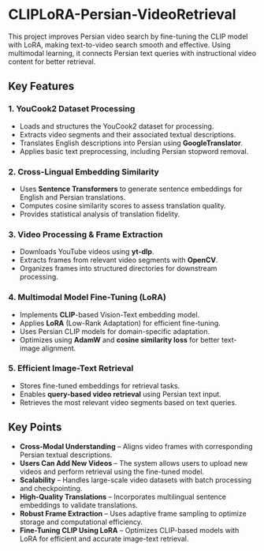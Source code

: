# CLIPLoRA-Persian-VideoRetrieval

This project improves Persian video search by fine-tuning the CLIP model with LoRA, making text-to-video search smooth and effective. Using multimodal learning, it connects Persian text queries with instructional video content for better retrieval.

## Key Features

### 1. **YouCook2 Dataset Processing**

- Loads and structures the YouCook2 dataset for processing.
- Extracts video segments and their associated textual descriptions.
- Translates English descriptions into Persian using **GoogleTranslator**.
- Applies basic text preprocessing, including Persian stopword removal.

### 2. **Cross-Lingual Embedding Similarity**

- Uses **Sentence Transformers** to generate sentence embeddings for English and Persian translations.
- Computes cosine similarity scores to assess translation quality.
- Provides statistical analysis of translation fidelity.

### 3. **Video Processing & Frame Extraction**

- Downloads YouTube videos using **yt-dlp**.
- Extracts frames from relevant video segments with **OpenCV**.
- Organizes frames into structured directories for downstream processing.

### 4. **Multimodal Model Fine-Tuning (LoRA)**

- Implements **CLIP**-based Vision-Text embedding model.
- Applies **LoRA** (Low-Rank Adaptation) for efficient fine-tuning.
- Uses Persian CLIP models for domain-specific adaptation.
- Optimizes using **AdamW** and **cosine similarity loss** for better text-image alignment.

### 5. **Efficient Image-Text Retrieval**

- Stores fine-tuned embeddings for retrieval tasks.
- Enables **query-based video retrieval** using Persian text input.
- Retrieves the most relevant video segments based on text queries.

## Key Points

- **Cross-Modal Understanding** – Aligns video frames with corresponding Persian textual descriptions.
- **Users Can Add New Videos** – The system allows users to upload new videos and perform retrieval using the fine-tuned model.
- **Scalability** – Handles large-scale video datasets with batch processing and checkpointing.
- **High-Quality Translations** – Incorporates multilingual sentence embeddings to validate translations.
- **Robust Frame Extraction** – Uses adaptive frame sampling to optimize storage and computational efficiency.
- **Fine-Tuning CLIP Using LoRA** – Optimizes CLIP-based models with LoRA for efficient and accurate image-text retrieval.